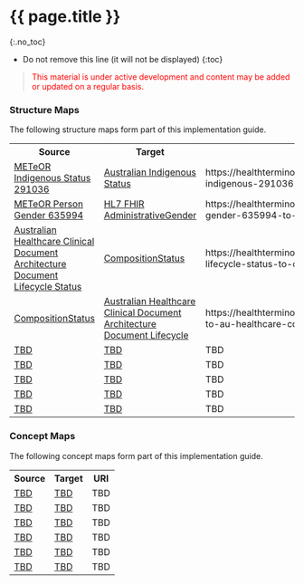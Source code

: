 # {{ page.title }}
{:.no_toc}
<!-- TOC  the css styling for this is \pages\assets\css\project.css under 'markdown-toc'-->
* Do not remove this line (it will not be displayed)
{:toc}

> <p style="color:#ff0000;">This material is under active development and content may be added or updated on a regular basis.</p>


### Structure Maps

The following structure maps form part of this implementation guide.

<table class="list" width="100%">
    <tr>
        <th>Source</th>
        <th>Target</th>
        <th>URI</th>
    </tr>
    <tr>
        <td><a href="TBD">METeOR Indigenous Status 291036</a></td>
        <td><a href="https://healthterminologies.gov.au/fhir/ValueSet/australian-indigenous-status-1 ">Australian Indigenous Status</a></td>
        <td>https://healthterminologies.gov.au/fhir/ConceptMap/meteor-indigenous-291036-to-australian-indigenous-status-1</td>
    </tr>
    <tr>
        <td><a href="TBD">METeOR Person Gender 635994</a></td>
        <td><a href="http://hl7.org/fhir/administrative-gender">HL7 FHIR AdministrativeGender</a></td>
        <td>https://healthterminologies.gov.au/fhir/ConceptMap/meteor-person-gender-635994-to-hl7-fhir-administrativegender-1</td>
    </tr>
    <tr>
        <td><a href="https://healthterminologies.gov.au/fhir/CodeSystem/nctis-document-status-values-1">Australian Healthcare Clinical Document Architecture Document Lifecycle Status</a></td>
        <td><a href="http://hl7.org/fhir/composition-status">CompositionStatus</a></td>
        <td>https://healthterminologies.gov.au/fhir/ConceptMap/au-health-cda-lifecycle-status-to-compositionstatus-fhir-1</td>
    </tr>
    <tr>
        <td><a href="http://hl7.org/fhir/composition-status">CompositionStatus</a></td>
        <td><a href="https://healthterminologies.gov.au/fhir/CodeSystem/nctis-document-status-values-1">Australian Healthcare Clinical Document Architecture Document Lifecycle</a></td>
        <td>https://healthterminologies.gov.au/fhir/ConceptMap/compositionstatus-to-au-healthcare-cda-doc-lifecycle-status-1</td>
    </tr>
    <tr>
        <td><a href="TBD">TBD</a></td>
        <td><a href="TBD">TBD</a></td>
        <td>TBD</td>
    </tr>
    <tr>
        <td><a href="TBD">TBD</a></td>
        <td><a href="TBD">TBD</a></td>
        <td>TBD</td>
    </tr>
    <tr>
        <td><a href="TBD">TBD</a></td>
        <td><a href="TBD">TBD</a></td>
        <td>TBD</td>
    </tr>
    <tr>
        <td><a href="TBD">TBD</a></td>
        <td><a href="TBD">TBD</a></td>
        <td>TBD</td>
    </tr>
    <tr>
        <td><a href="TBD">TBD</a></td>
        <td><a href="TBD">TBD</a></td>
        <td>TBD</td>
    </tr>
 </table>

### Concept Maps

The following concept maps form part of this implementation guide.

<table class="list" width="100%">
    <tr>
        <th>Source</th>
        <th>Target</th>
        <th>URI</th>
    </tr>
    <tr>
        <td><a href="TBD">TBD</a></td>
        <td><a href="TBD">TBD</a></td>
        <td>TBD</td>
    </tr>
    <tr>
        <td><a href="TBD">TBD</a></td>
        <td><a href="TBD">TBD</a></td>
        <td>TBD</td>
    </tr>
    <tr>
        <td><a href="TBD">TBD</a></td>
        <td><a href="TBD">TBD</a></td>
        <td>TBD</td>
    </tr>
    <tr>
        <td><a href="TBD">TBD</a></td>
        <td><a href="TBD">TBD</a></td>
        <td>TBD</td>
    </tr>
    <tr>
        <td><a href="TBD">TBD</a></td>
        <td><a href="TBD">TBD</a></td>
        <td>TBD</td>
    </tr>
    <tr>
        <td><a href="TBD">TBD</a></td>
        <td><a href="TBD">TBD</a></td>
        <td>TBD</td>
    </tr>
 </table>
